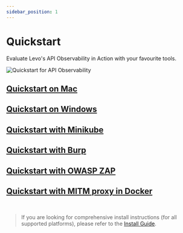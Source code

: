 ```yaml
---
sidebar_position: 1
---
```


# Quickstart

Evaluate Levo's API Observability in Action with your favourite tools.

![Quickstart for API Observability](../assets/quickstart.svg)

## [Quickstart on Mac](quickstart-mac.md)
## [Quickstart on Windows](quickstart-kubernetes.md)
## [Quickstart with Minikube](quickstart-minikube.md)
## [Quickstart with Burp](quickstart-burp-plugin.md)
## [Quickstart with OWASP ZAP](quickstart-zap-addon.md)
## [Quickstart with MITM proxy in Docker](quickstart-mitm.md)

<br/>

> If you are looking for comprehensive install instructions (for all supported platforms), please refer to the [Install Guide](../guides/install-guide/install-guide.md).
